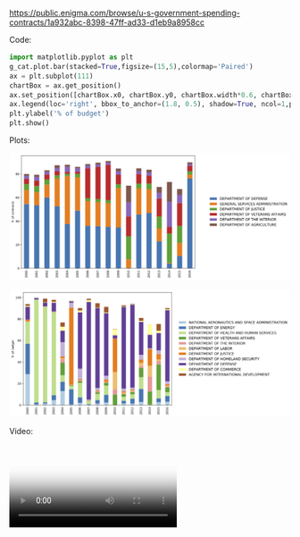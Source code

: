 
https://public.enigma.com/browse/u-s-government-spending-contracts/1a932abc-8398-47ff-ad33-d1eb9a8958cc

Code:

```python
import matplotlib.pyplot as plt
g_cat.plot.bar(stacked=True,figsize=(15,5),colormap='Paired')
ax = plt.subplot(111)
chartBox = ax.get_position()
ax.set_position([chartBox.x0, chartBox.y0, chartBox.width*0.6, chartBox.height])
ax.legend(loc='right', bbox_to_anchor=(1.8, 0.5), shadow=True, ncol=1,prop={'size': 12})
plt.ylabel('% of budget')
plt.show()
```


Plots: 

<a href="images/gov/percentage_contracts_per_agency-300.png" ><img src="images/gov/percentage_contracts_per_agency-80.png"/></a>


<a href="images/gov/percentage_budget_per_agency-300.png" ><img src="images/gov/percentage_budget_per_agency-80.png"/></a>


Video:

<video src="videos/states.mp4" poster="videos/poster-states.png" style="max-width:100%" controls preload></video>
